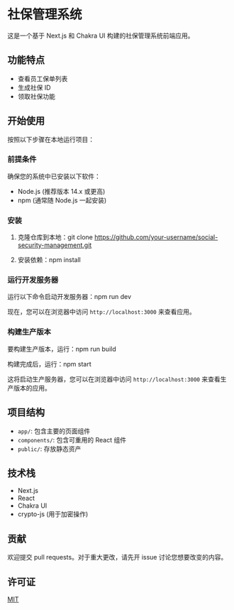 # 社保管理系统

这是一个基于 Next.js 和 Chakra UI 构建的社保管理系统前端应用。

## 功能特点

- 查看员工保单列表
- 生成社保 ID
- 领取社保功能

## 开始使用

按照以下步骤在本地运行项目：

### 前提条件

确保您的系统中已安装以下软件：

- Node.js (推荐版本 14.x 或更高)
- npm (通常随 Node.js 一起安装)

### 安装

1. 克隆仓库到本地：git clone https://github.com/your-username/social-security-management.git

2. 安装依赖：npm install


### 运行开发服务器

运行以下命令启动开发服务器：npm run dev


现在，您可以在浏览器中访问 `http://localhost:3000` 来查看应用。

### 构建生产版本

要构建生产版本，运行：npm run build

构建完成后，运行：npm start


这将启动生产服务器，您可以在浏览器中访问 `http://localhost:3000` 来查看生产版本的应用。

## 项目结构

- `app/`: 包含主要的页面组件
- `components/`: 包含可重用的 React 组件
- `public/`: 存放静态资产

## 技术栈

- Next.js
- React
- Chakra UI
- crypto-js (用于加密操作)

## 贡献

欢迎提交 pull requests。对于重大更改，请先开 issue 讨论您想要改变的内容。

## 许可证

[MIT](https://choosealicense.com/licenses/mit/)
